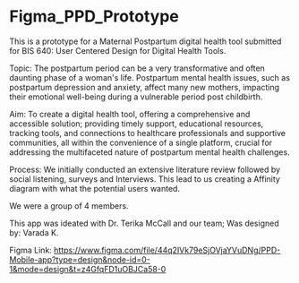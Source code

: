# Figma_PPD_Prototype
This is a prototype for a Maternal Postpartum digital health tool submitted for BIS 640: User Centered Design for Digital Health Tools.

Topic: The postpartum period can be a very transformative and often daunting phase of a woman's life. Postpartum mental health issues, such as postpartum depression and anxiety, affect many new mothers, impacting their emotional well-being during a vulnerable period post childbirth.

Aim: To create a digital health tool, offering a comprehensive and accessible solution; providing timely support, educational resources, tracking tools, and connections to healthcare professionals and supportive communities, all within the convenience of a single platform, crucial for addressing the multifaceted nature of postpartum mental health challenges.

Process: We initially conducted an extensive literature review followed by social listening,  surveys and Interviews. This lead to us creating a Affinity diagram with what the potential users wanted. 

We were a group of 4 members.

This app was ideated with Dr. Terika McCall and our team; Was designed by: Varada K.

Figma Link:
https://www.figma.com/file/44q2IVk79eSjOVjaYVuDNg/PPD-Mobile-app?type=design&node-id=0-1&mode=design&t=z4GfqFD1uOBJCa58-0




